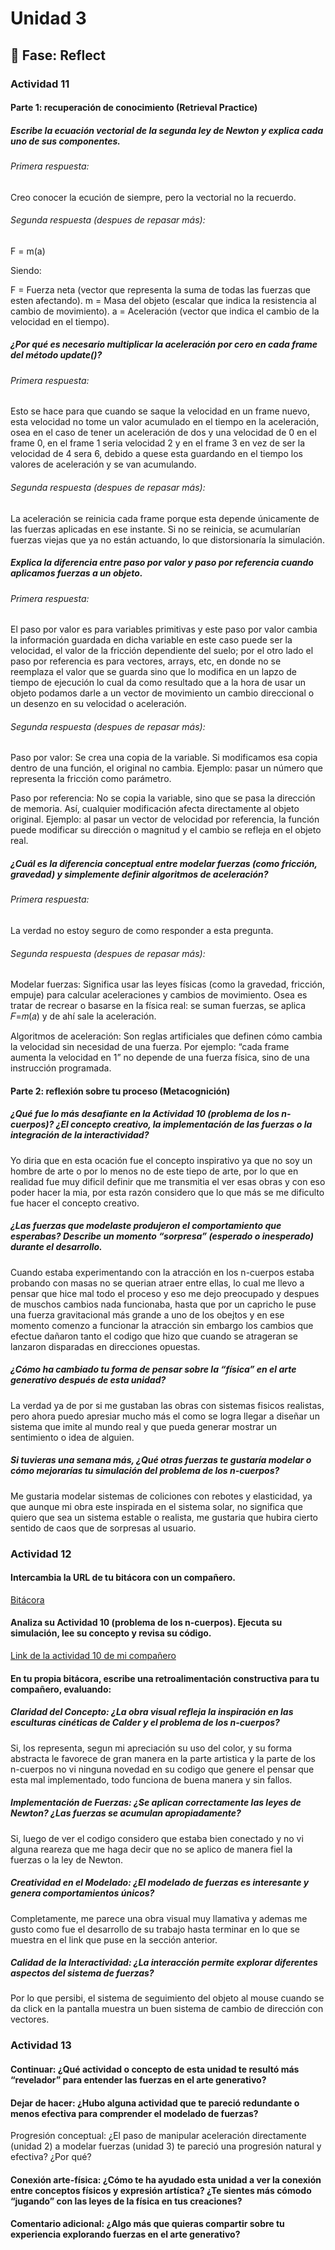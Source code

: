 # Unidad 3


## 🤔 Fase: Reflect

### Actividad 11

#### Parte 1: recuperación de conocimiento (Retrieval Practice)

##### Escribe la ecuación vectorial de la segunda ley de Newton y explica cada uno de sus componentes.
###### Primera respuesta: 
Creo conocer la ecución de siempre, pero la vectorial no la recuerdo.

###### Segunda respuesta (despues de repasar más): 
F = m(a)

Siendo:

F = Fuerza neta (vector que representa la suma de todas las fuerzas que esten afectando).
m = Masa del objeto (escalar que indica la resistencia al cambio de movimiento).
a = Aceleración (vector que indica el cambio de la velocidad en el tiempo).

##### ¿Por qué es necesario multiplicar la aceleración por cero en cada frame del método update()?
###### Primera respuesta: 
Esto se hace para que cuando se saque la velocidad en un frame nuevo, esta velocidad no tome un valor acumulado en el tiempo en la aceleración, osea en el caso de tener un aceleración de dos y una velocidad de 0 en el frame 0, en el frame 1 seria velocidad 2 y en el frame 3 en vez de ser la velocidad de 4 sera 6, debido a quese esta guardando en el tiempo los valores de aceleración y se van acumulando.

###### Segunda respuesta (despues de repasar más): 
La aceleración se reinicia cada frame porque esta depende únicamente de las fuerzas aplicadas en ese instante. Si no se reinicia, se acumularían fuerzas viejas que ya no están actuando, lo que distorsionaría la simulación.

##### Explica la diferencia entre paso por valor y paso por referencia cuando aplicamos fuerzas a un objeto.
###### Primera respuesta: 
El paso por valor es para variables primitivas y este paso por valor cambia la información guardada en dicha variable en este caso puede ser la velocidad, el valor de la fricción dependiente del suelo; por el otro lado el paso por referencia es para vectores, arrays, etc, en donde no se reemplaza el valor que se guarda sino que lo modifica en un lapzo de tiempo de ejecución lo cual da como resultado que a la hora de usar un objeto podamos darle a un vector de movimiento un cambio direccional o un desenzo en su velocidad o aceleración.

###### Segunda respuesta (despues de repasar más): 
Paso por valor: Se crea una copia de la variable. Si modificamos esa copia dentro de una función, el original no cambia. Ejemplo: pasar un número que representa la fricción como parámetro.

Paso por referencia: No se copia la variable, sino que se pasa la dirección de memoria. Así, cualquier modificación afecta directamente al objeto original. Ejemplo: al pasar un vector de velocidad por referencia, la función puede modificar su dirección o magnitud y el cambio se refleja en el objeto real.

##### ¿Cuál es la diferencia conceptual entre modelar fuerzas (como fricción, gravedad) y simplemente definir algoritmos de aceleración?
###### Primera respuesta: 
La verdad no estoy seguro de como responder a esta pregunta.

###### Segunda respuesta (despues de repasar más): 
Modelar fuerzas: Significa usar las leyes físicas (como la gravedad, fricción, empuje) para calcular aceleraciones y cambios de movimiento. Osea es tratar de recrear o basarse en la física real: se suman fuerzas, se aplica 𝐹=𝑚(𝑎) y de ahí sale la aceleración.

Algoritmos de aceleración: Son reglas artificiales que definen cómo cambia la velocidad sin necesidad de una fuerza. Por ejemplo: “cada frame aumenta la velocidad en 1” no depende de una fuerza física, sino de una instrucción programada.

#### Parte 2: reflexión sobre tu proceso (Metacognición)

##### ¿Qué fue lo más desafiante en la Actividad 10 (problema de los n-cuerpos)? ¿El concepto creativo, la implementación de las fuerzas o la integración de la interactividad?
Yo diria que en esta ocación fue el concepto inspirativo ya que no soy un hombre de arte o por lo menos no de este tiepo de arte, por lo que en realidad fue muy dificil definir que me transmitia el ver esas obras y con eso poder hacer la mia, por esta razón considero que lo que más se me dificulto fue hacer el concepto creativo.

##### ¿Las fuerzas que modelaste produjeron el comportamiento que esperabas? Describe un momento “sorpresa” (esperado o inesperado) durante el desarrollo.
Cuando estaba experimentando con la atracción en los n-cuerpos estaba probando con masas no se querian atraer entre ellas, lo cual me llevo a pensar que hice mal todo el proceso y eso me dejo preocupado y despues de muschos cambios nada funcionaba, hasta que por un capricho le puse una fuerza gravitacional más grande a uno de los obejtos y en ese momento comenzo a funcionar la atracción sin embargo los cambios que efectue dañaron tanto el codigo que hizo que cuando se atrageran se lanzaron disparadas en direcciones opuestas.

##### ¿Cómo ha cambiado tu forma de pensar sobre la “física” en el arte generativo después de esta unidad?
La verdad ya de por si me gustaban las obras con sistemas fisicos realistas, pero ahora puedo apresiar mucho más el como se logra llegar a diseñar un sistema que imite al mundo real y que pueda generar mostrar un sentimiento o idea de alguien.

##### Si tuvieras una semana más, ¿Qué otras fuerzas te gustaría modelar o cómo mejorarías tu simulación del problema de los n-cuerpos?
Me gustaria modelar sistemas de coliciones con rebotes y elasticidad, ya que aunque mi obra este inspirada en el sistema solar, no significa que quiero que sea un sistema estable o realista, me gustaria que hubira cierto sentido de caos que de sorpresas al usuario.

### Actividad 12

#### Intercambia la URL de tu bitácora con un compañero.

[Bitácora](https://github.com/jfUPB/simulacion-2025-20-catflyx/blob/unidad3/apply/unidad-3/apply.md)

#### Analiza su Actividad 10 (problema de los n-cuerpos). Ejecuta su simulación, lee su concepto y revisa su código.

[Link de la actividad 10 de mi compañero](https://editor.p5js.org/catflyx/sketches/-dtaUlNS4)

#### En tu propia bitácora, escribe una retroalimentación constructiva para tu compañero, evaluando:
##### Claridad del Concepto: ¿La obra visual refleja la inspiración en las esculturas cinéticas de Calder y el problema de los n-cuerpos?
Si, los representa, segun mi apreciación su uso del color, y su forma abstracta le favorece de gran manera en la parte artistica y la parte de los n-cuerpos no vi ninguna novedad en su codigo que genere el pensar que esta mal implementado, todo funciona de buena manera y sin fallos.

##### Implementación de Fuerzas: ¿Se aplican correctamente las leyes de Newton? ¿Las fuerzas se acumulan apropiadamente?
Si, luego de ver el codigo considero que estaba bien conectado y no vi alguna reareza que me haga decir que no se aplico de manera fiel la fuerzas o la ley de Newton.

##### Creatividad en el Modelado: ¿El modelado de fuerzas es interesante y genera comportamientos únicos?
Completamente, me parece una obra visual muy llamativa y ademas me gusto como fue el desarrollo de su trabajo hasta terminar en lo que se muestra en el link que puse en la sección anterior.

##### Calidad de la Interactividad: ¿La interacción permite explorar diferentes aspectos del sistema de fuerzas?
Por lo que persibi, el sistema de seguimiento del objeto al mouse cuando se da click en la pantalla muestra un buen sistema de cambio de dirección con vectores.

### Actividad 13

#### Continuar: ¿Qué actividad o concepto de esta unidad te resultó más “revelador” para entender las fuerzas en el arte generativo?


#### Dejar de hacer: ¿Hubo alguna actividad que te pareció redundante o menos efectiva para comprender el modelado de fuerzas?
Progresión conceptual: ¿El paso de manipular aceleración directamente (unidad 2) a modelar fuerzas (unidad 3) te pareció una progresión natural y efectiva? ¿Por qué?


#### Conexión arte-física: ¿Cómo te ha ayudado esta unidad a ver la conexión entre conceptos físicos y expresión artística? ¿Te sientes más cómodo “jugando” con las leyes de la física en tus creaciones?


#### Comentario adicional: ¿Algo más que quieras compartir sobre tu experiencia explorando fuerzas en el arte generativo?
